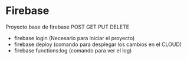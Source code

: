 # Firebase
Proyecto base de firebase POST GET PUT DELETE
- firebase login (Necesario para iniciar el proyecto)
- firebase deploy (comando para desplegar los cambios en el CLOUD)
- firebase functions:log (comando para ver el log)

